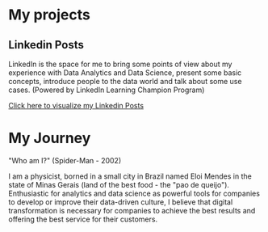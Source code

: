 # My projects
## Linkedin Posts
LinkedIn is the space for me to bring some points of view about my experience with Data Analytics and Data Science, present some basic  concepts, introduce people to the data world and talk about some use cases.
(Powered by LinkedIn Learning Champion Program)

[Click here to visualize my Linkedin Posts](https://github.com/kamuitonin/AM-Portfolio/blob/master/linkedin_posts.md)

# My Journey
"Who am I?" (Spider-Man - 2002)

I am a physicist, borned in a small city in Brazil named Eloi Mendes in the state of Minas Gerais (land of the best food - the "pao de queijo"). Enthusiastic for analytics and data science as powerful tools for companies to develop or improve their data-driven culture, I believe that digital transformation is necessary for companies to achieve the best results and offering the best service for their customers.
